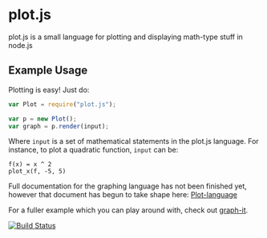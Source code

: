 # plot.js

plot.js is a small language for plotting and displaying math-type stuff in node.js

## Example Usage

Plotting is easy! Just do:

``` js
var Plot = require("plot.js");

var p = new Plot();
var graph = p.render(input);
```

Where `input` is a set of mathematical statements in the plot.js language. For instance, to plot a quadratic function, `input` can be:

```
f(x) = x ^ 2
plot_x(f, -5, 5)
```

Full documentation for the graphing language has not been finished yet, however that document has begun to take shape here: [Plot-language](https://github.com/dburkart/plot.js/wiki/Plot-language)

For a fuller example which you can play around with, check out [graph-it](https://github.com/dburkart/graph-it).

[![Build Status](https://travis-ci.org/dburkart/plot.js.svg?branch=master)](https://travis-ci.org/dburkart/plot.js)
